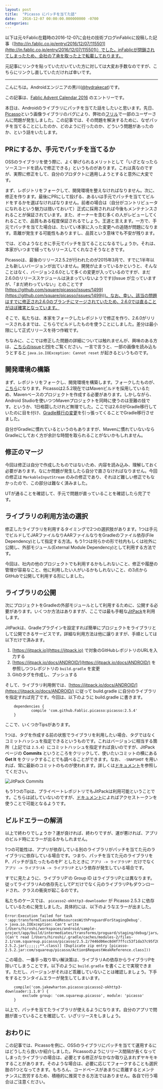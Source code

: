 ```yaml
---
layout: post
title:  "Picasso にパッチを当てた話"
date:  	2016-12-07 00:00:00.000000000 -0700
categories: 
---
```


以下は元々Fablic在籍時の2016-12-07に会社の技術ブログinFablicに投稿した記事（[http://in.fablic.co.jp/entry/2016/12/07/115501](http://in.fablic.co.jp/entry/2016/12/07/115501)）でした。inFablicが閉鎖されてしまったため、会社の了承を取った上で転載しております。

元記事にリンクを貼っていただいていた方に対しては大変お手数なのですが、こちらにリンクし直していただければ幸いです。

-----

こんにちは。Androidエンジニアの黒川([@hydrakecat](https://twitter.com/hydrakecat))です。

この記事は、[Fablic Advent Calendar 2016](http://qiita.com/advent-calendar/2016/fablic) のエントリーです。

本日は、Androidのライブラリにパッチを当てた話をしたいと思います。先日、[Picasso](https://github.com/square/picasso)という画像ライブラリのバグにより、弊社の[フリル](https://play.google.com/store/apps/details?id=jp.co.fablic.fril&hl=ja)で一部のユーザーさんに問題が発生しました。この記事では、その問題を解決するために、なぜパッチを当てることにしたのか、どのように行ったのか、どういう問題があったのか、という話をいたします。



<!-- more -->


## PRにするか、手元でパッチを当てるか

OSSのライブラリを使う際に、よく挙げられるメリットとして「いざとなったらソースコードを読んで修正できる」というものがあります。これは真なのですが、実際に修正をして、自分のプロダクトに適用しようとすると意外に大変です。

まず、レポジトリをフォークして、開発環境を整えなければなりません。次に、修正を作ります。最後にPRにして投げる、あるいは手元でパッチを当ててビルドをするかを選ばなければなりません。前者の場合は（自分がコントリビュータになれるという魅力は措いておいて）正式に採用されれば今後もメンテナンスされることが保証されています。また、オーナーを含む多くの人がレビューしてくれることで、品質もある程度保証されるでしょう。王道と言えます。一方で、手元でパッチを当てた場合は、たいてい本家に入った変更への追随が問題になります。乖離が発生する可能性もありますし、品質という意味でも不安が残ります。

では、どのようなときに手元でパッチを当てることになるでしょうか。それは、本家がいつまで経ってもリリースしてくれなさそうなときです。

Picassoは、最後のリリース2.5.2が行われたのが2015年3月で、すでに1半年以上も新しいバージョンが出ていません。開発が止まっているかというと、そんなことはなく、バージョン2.6.0として多くの変更が入っているのですが、まだ2.6.0のリリーススケジュールは決まっていないようです((Issue が立っていますが、「まだ終わっていない」とのことです [https://github.com/square/picasso/issues/1499](https://github.com/square/picasso/issues/1499)))。なお、幸い、該当の問題はすでに修正され2.6.0のブランチにマージされていたため、2.6.0では直ることがほぼ確実となっています。

そこで、私たちは、本家をフォークしたレポジトリで修正を作り、2.6.0がリリースされるまでは、こちらでビルドしたものを使うことにしました。差分は最小限にして正式リリースを待つ作戦です。

ちなみに、ここでは修正した問題の詳細については触れませんが、興味のある方は、[こちらのissue](https://github.com/square/picasso/issues/364)と[PR](https://github.com/square/picasso/pull/1035)をご覧ください。一言で言うと、一部の画像を読み込もうとすると `java.io.IOException: Cannot reset` が起きるというものです。

## 開発環境の構築

まず、レポジトリをフォークし、開発環境を構築します。フォークしたものが、[こちら](https://github.com/Fablic/picasso)になります。Picassoは2.5.2現在ではMavenビルドを採用しているため、Mavenベースのプロジェクトを作成する必要があります。しかしながら、Android Studioを使いつつMavenプロジェクトを同時に使うのは至難の技です。というか、1日格闘したけれど無理でした。ここでは2.6.0がGradle移行していたのに目を付け、[Gradle移行の変更](https://github.com/Fablic/picasso/pull/3)を引っ張ってくることでGradle移行させました。

自分がGradleに慣れているというのもありますが、Mavenに慣れていないならGradleにしておく方が余計な時間を取られることがないかもしれません。

## 修正のマージ

今回は修正は自分で作成したものではないため、内容を読み込み、理解しておく必要があります。なにか問題が発生したら自分で直さなければなりません。今回の修正は `MarkableInputStream` のみの修正であり、それほど難しい修正でもなかったので、この部分は難なく済みました。

UTが通ることを確認して、手元で問題が直っていることを確認したら完了です。

## ライブラリの利用方法の選択

修正したライブラリを利用するタイミングで2つの選択肢があります。1つは手元でビルドしてJARファイルなりAARファイルなりをGradleのファイル依存(File Dependency)として指定する方法。もう1つは何らかの形で社内もしくは社外に公開し、外部モジュール(External Module Dependency)として利用する方法です。

今回は、社内の他のプロジェクトでも利用するかもしれないこと、修正や履歴の管理が容易なこと、他に利用したい人がいるかもしれないこと、の3点からGitHubで公開して利用する形にしました。

## ライブラリの公開

次にプロジェクトをGradleの外部モジュールとして利用するために、公開する必要があります。いくつか方法はありますが、ここでは最も手軽な[JitPack](https://jitpack.io/)を利用します。

JitPackは、Gradleプラグインを設定すれば簡単にプロジェクトをライブラリとして公開できるサービスです。詳細な利用方法は他に譲りますが、手順としては以下だけで済みます。

1. [https://jitpack.io](https://jitpack.io) で対象のGitHubレポジトリのURLを入力する
2. [https://jitpack.io/docs/ANDROID/](https://jitpack.io/docs/ANDROID/) を参照しつつレポジトリの `build.gradle` を変更
3. Gitのタグを作成し、プッシュする

そして、ライブラリ利用側では、[https://jitpack.io/docs/ANDROID/](https://jitpack.io/docs/ANDROID/) に従って build.gradle に自分のライブラリを指定すれば完了です。今回は、以下のように build.gradle に書きます。

```
    dependencies {
	        compile 'com.github.Fablic.picasso:picasso:2.5.4'
	}
```

ここで、いくつかTipsがあります。

1つは、タグを作成する前の状態でライブラリを利用したい場合、タグではなくコミットハッシュを指定できるというものです。これはバージョンに相当する箇所（上記では `2.5.4`）にコミットハッシュを指定すれば良いのですが、JitPackページの **Commits** というところをクリックして、使いたいコミットの横にある **Get It** をクリックすることでも調べることができます。なお、 `-SNAPSHOT` を用いれば、常に最新のコミットのものが使われます。詳しくは[ドキュメント](https://jitpack.io/docs/#building-with-jitpack)を参照してください。

![JitPack Commits](https://cloud.githubusercontent.com/assets/6446183/20919265/3f2828de-bbde-11e6-8ad1-e9f5b6fea79d.png)

もう1つのTipは、プライベートレポジトリでもJitPackは利用可能ということです。こちらは試していないのですが、[ドキュメント](https://jitpack.io/docs/PRIVATE/)によればアクセストークンを使うことで可能となるようです。

## ビルドエラーの解消

以上で終わりでしょうか？運が良ければ、終わりですが、運が悪ければ、アプリのビルド時にエラーが出るかもしれません。

1つの可能性は、アプリが依存している別のライブラリがパッチを当てた元のライブラリに依存している場合です。つまり、パッチを当てた元のライブラリをP、パッチが当たったものをP' としたときに `アプリ -> ライブラリP'` だけでなく `アプリ -> ライブラリA -> ライブラリP` という依存が発生している場合です。

すでに見たように、ライブラリP'の Group ID はライブラリPとは異なります。従ってライブラリAの依存先としてP'だけでなく元のライブラリPもダウンロードされ、クラスの衝突が起こるのです。

私たちのケースでは、 `picasso2-okhttp3-downloader` が Picasso 2.5.3 に依存しているために発生しました。具体的には、以下のようなエラーが出ました。

```
Error:Execution failed for task ':app:transformClassesAndResourcesWithProguardForStagingDebug'.
> java.io.IOException: Can't write [/Users/hiroshi/workspaces/android/sample-project/app/build/intermediates/transforms/proguard/staging/debug/jars/3/1f/main.jar] (Can't read [/Users/hiroshi/.gradle/caches/modules-2/files-2.1/com.squareup.picasso/picasso/2.5.2/7446d06ec8d4f7ffcc53f1da37c95f200dcb9387/picasso-2.5.2.jar(;;;;;;**.class)] (Duplicate zip entry [picasso-2.5.2.jar:com/squareup/picasso/Action$RequestWeakReference.class]))
```

この場合、一番手っ取り早い解決策は、ライブラリAの依存からライブラリPを除いてしまうことです。以下のように `build.gradle` を書くことで実現できます。ただし、バージョンがそれほど乖離していないことは確認しましょう。下手をするとランタイムエラーが発生してしまいます。

```
    compile('com.jakewharton.picasso:picasso2-okhttp3-downloader:1.1.0') {
        exclude group: 'com.squareup.picasso', module: 'picasso'
    }
```

以上で、パッチを当てたライブラリが使えるようになります。自分のアプリで問題が直っていることを確認して、いざリリースをしましょう。

## おわりに

この記事では、Picassoを例に、OSSのライブラリにパッチを当てて運用するにはどうしたら良いか紹介しました。Picassoのようにリリース間隔が長くなってしまったライブラリの場合は、必要とする修正がなかなか取り込まれずヤキモキすることがあります。そのような場合は、必要に応じてフォークすることも選択肢の1つとなってきます。もちろん、コードベースがあまりに乖離するとメンテナンスに苦労するため、積極的に推奨できる方法ではありません。各自で行う場合はご注意ください。